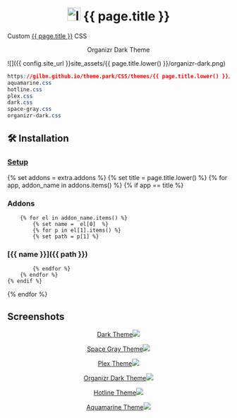 <h1 align="center"> <img src="{{ config.site_url }}site_assets/{{ page.title.lower() }}/logo.png" alt="logo" width="30" height="30"> {{ page.title }}</h1>

Custom [{{ page.title }}](https://github.com/morpheus65535/bazarr) CSS

<p align="center"> Organizr Dark Theme </p>

![]({{ config.site_url }}site_assets/{{ page.title.lower() }}/organizr-dark.png)

```css
https://gilbn.github.io/theme.park/CSS/themes/{{ page.title.lower() }}/XXX.css
aquamarine.css
hotline.css
plex.css
dark.css
space-gray.css
organizr-dark.css
```

## 🛠️ Installation

### [Setup](/setup)

{% set addons = extra.addons %}
{% set title = page.title.lower() %}
{% for app, addon_name in addons.items() %}
    {% if app  ==  title %}

### Addons

        {% for el in addon_name.items() %}
            {% set name =  el[0]  %}
            {% for p in el[1].items() %}
            {% set path = p[1] %}

### [{{ name }}]({{ path }})

            {% endfor %}
        {% endfor %}
    {% endif %}
{% endfor %}

## Screenshots

<p align="center">  
<a href="{{ config.site_url }}site_assets/{{ page.title.lower() }}/dark.png">Dark Theme<img src="{{ config.site_url }}site_assets/{{ page.title.lower() }}/dark.png"></img>
</p>

<p align="center">  
<a href="{{ config.site_url }}site_assets/{{ page.title.lower() }}/space-gray.png">Space Gray Theme<img src="{{ config.site_url }}site_assets/{{ page.title.lower() }}/space-gray.png"></img>
</p>

<p align="center">  
<a href="{{ config.site_url }}site_assets/{{ page.title.lower() }}/plex.png">Plex Theme<img src="{{ config.site_url }}site_assets/{{ page.title.lower() }}/plex.png"></img>
</p>

<p align="center">
<a href="{{ config.site_url }}site_assets/{{ page.title.lower() }}/organizr-dark.png">Organizr Dark Theme<img src="{{ config.site_url }}site_assets/{{ page.title.lower() }}/organizr-dark.png"></img>
</p>

<p align="center">
<a href="{{ config.site_url }}site_assets/{{ page.title.lower() }}/hotline.png">Hotline Theme<img src="{{ config.site_url }}site_assets/{{ page.title.lower() }}/hotline.png"></img>
</p>

<p align="center">
<a href="{{ config.site_url }}site_assets/{{ page.title.lower() }}/aquamarine.png">Aquamarine Theme<img src="{{ config.site_url }}site_assets/{{ page.title.lower() }}/aquamarine.png"></img>
</p>
